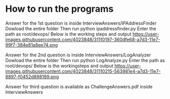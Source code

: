 # How to run the programs
Answer for the 1st question is inside InterviewAnswers/IPAddressFinder
Dowload the entire folder
Then run python ipaddressfinder.py 
Enter the path as root/devops/
Below is the working steps and output
https://user-images.githubusercontent.com/4023848/31110197-360dfe68-a7d3-11e7-99f7-384e81a8ee74.png


Answer for the 2nd question is inside InterviewAnswers/LogAnalyzer
Dowload the entire folder
Then run python LogAnalyze.py
Enter the path as root/devops/
Below is the workingsteps and output
https://user-images.githubusercontent.com/4023848/31110215-563981e4-a7d3-11e7-8897-f0452d898189.png

Answer for third question is available as ChallengeAnswers.pdf inside InterviewAnswers
